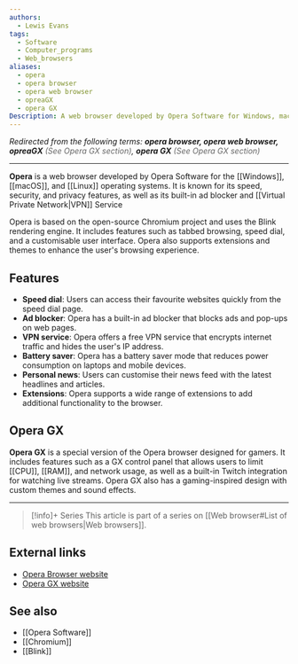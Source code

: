```yaml
---
authors:
  - Lewis Evans
tags:
  - Software
  - Computer_programs
  - Web_browsers
aliases: 
  - opera
  - opera browser
  - opera web browser
  - opreaGX
  - opera GX
Description: A web browser developed by Opera Software for Windows, macOS, and Linux operating systems.
---
```


*Redirected from the following terms: <strong>opera browser, opera web browser, opreaGX</strong> <span style="color:#666">(See Opera GX section)</span>, <strong>opera GX</strong> <span style="color:#666">(See Opera GX section)</span>*
<hr>

**Opera** is a web browser developed by Opera Software for the [[Windows]], [[macOS]], and [[Linux]] operating systems. It is known for its speed, security, and privacy features, as well as its built-in ad blocker and [[Virtual Private Network|VPN]] Service

Opera is based on the open-source Chromium project and uses the Blink rendering engine. It includes features such as tabbed browsing, speed dial, and a customisable user interface. Opera also supports extensions and themes to enhance the user's browsing experience.

## Features
- **Speed dial**: Users can access their favourite websites quickly from the speed dial page.
- **Ad blocker**: Opera has a built-in ad blocker that blocks ads and pop-ups on web pages.
- **VPN service**: Opera offers a free VPN service that encrypts internet traffic and hides the user's IP address.
- **Battery saver**: Opera has a battery saver mode that reduces power consumption on laptops and mobile devices.
- **Personal news**: Users can customise their news feed with the latest headlines and articles.
- **Extensions**: Opera supports a wide range of extensions to add additional functionality to the browser.

## Opera GX
**Opera GX** is a special version of the Opera browser designed for gamers. It includes features such as a GX control panel that allows users to limit [[CPU]], [[RAM]], and network usage, as well as a built-in Twitch integration for watching live streams. Opera GX also has a gaming-inspired design with custom themes and sound effects.

---
> [!info]+ Series
> This article is part of a series on [[Web browser#List of web browsers|Web browsers]].

## External links
- [Opera Browser website](https://www.opera.com/)
- [Opera GX website](https://www.opera.com/gx)

## See also
- [[Opera Software]]
- [[Chromium]]
- [[Blink]]
